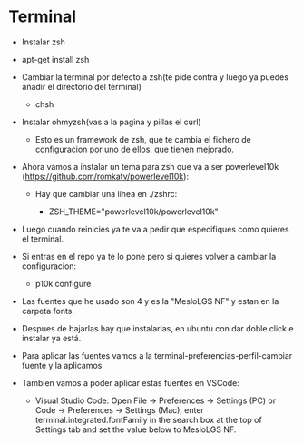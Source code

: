 # Terminal

* Instalar zsh

- apt-get install zsh

* Cambiar la terminal por defecto a zsh(te pide contra y luego ya puedes añadir el directorio del terminal)

  - chsh

* Instalar ohmyzsh(vas a la pagina y pillas el curl)

  - Esto es un framework de zsh, que te cambia el fichero de configuracion por uno de ellos, que tienen mejorado.

* Ahora vamos a instalar un tema para zsh que va a ser powerlevel10k (https://github.com/romkatv/powerlevel10k):

  - Hay que cambiar una línea en ./zshrc:

    - ZSH_THEME="powerlevel10k/powerlevel10k"

- Luego cuando reinicies ya te va a pedir que especifiques como quieres el terminal.

* Si entras en el repo ya te lo pone pero si quieres volver a cambiar la configuracion:

  - p10k configure

* Las fuentes que he usado son 4 y es la "MesloLGS NF" y estan en la carpeta fonts.

* Despues de bajarlas hay que instalarlas, en ubuntu con dar doble click e instalar ya está.

* Para aplicar las fuentes vamos a la terminal-preferencias-perfil-cambiar fuente y la aplicamos

* Tambien vamos a poder aplicar estas fuentes en VSCode:

  - Visual Studio Code: Open File → Preferences → Settings (PC) or Code → Preferences → Settings (Mac), enter terminal.integrated.fontFamily in the search box at the top of Settings tab and set the value below to MesloLGS NF.
